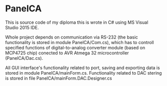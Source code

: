 # PanelCA
This is source code of my diploma this is wrote in C# using MS Visual Studio 2015 IDE.

Whole project depends on communication via RS-232 (the basic functionality is stored in module PanelCA/Com.cs), 
which has to controll specified functions of digital-to-analog converter module (based on MCP4725 chip) conected to AVR Atmega 32 
microcontroller (PanelCA/Dac.cs).

All GUI interface's functionality related to port, saving and exporting data is stored in module PanelCA/mainForm.cs. 
Functionality related to DAC stering is stored in file PanelCA/mainForm.DAC.Designer.cs
